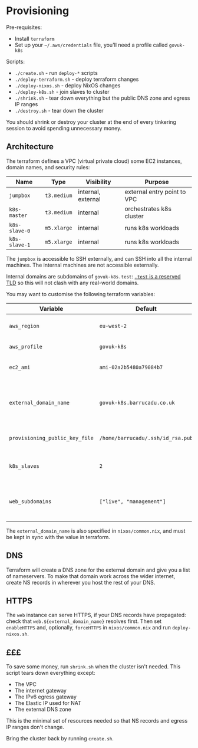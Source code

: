Provisioning
============

Pre-requisites:

- Install `terraform`
- Set up your `~/.aws/credentials` file, you'll need a profile called `govuk-k8s`

Scripts:

- `./create.sh` - run `deploy-*` scripts
- `./deploy-terraform.sh` - deploy terraform changes
- `./deploy-nixos.sh` - deploy NixOS changes
- `./deploy-k8s.sh` - join slaves to cluster
- `./shrink.sh` - tear down everything but the public DNS zone and egress IP ranges
- `./destroy.sh` - tear down the cluster

You should shrink or destroy your cluster at the end of every
tinkering session to avoid spending unnecessary money.


Architecture
------------

The terraform defines a VPC (virtual private cloud) some EC2
instances, domain names, and security rules:

| Name          | Type        | Visibility         | Purpose                        |
| ------------- | ----------- | ------------------ | ------------------------------ |
| `jumpbox`     | `t3.medium` | internal, external | external entry point to VPC    |
| `k8s-master`  | `t3.medium` | internal           | orchestrates k8s cluster       |
| `k8s-slave-0` | `m5.xlarge` | internal           | runs k8s workloads             |
| `k8s-slave-1` | `m5.xlarge` | internal           | runs k8s workloads             |

The `jumpbox` is accessible to SSH externally, and can SSH into all
the internal machines.  The internal machines are not accessible
externally.

Internal domains are subdomains of `govuk-k8s.test`: [`.test` is a
reserved TLD][] so this will not clash with any real-world domains.

[`.test` is a reserved TLD]: https://tools.ietf.org/html/rfc2606

You may want to customise the following terraform variables:

| Variable                       | Default                           | Meaning                                              |
| ------------------------------ | --------------------------------- | ---------------------------------------------------- |
| `aws_region`                   | `eu-west-2`                       | where the infrastructure is created                  |
| `aws_profile`                  | `govuk-k8s`                       | credentials profile to use                           |
| `ec2_ami`                      | `ami-02a2b5480a79084b7`           | AMI to use (region-specific)                         |
| `external_domain_name`         | `govuk-k8s.barrucadu.co.uk`       | publicly-visible domains will be a subdomain of this |
| `provisioning_public_key_file` | `/home/barrucadu/.ssh/id_rsa.pub` | SSH public key to use for provisioning               |
| `k8s_slaves`                   | `2`                               | number of k8s-slave instances to create              |
| `web_subdomains`               | `["live", "management"]`          | add DNS records for *.subdomain and * to the web box |

The `external_domain_name` is also specified in `nixos/common.nix`,
and must be kept in sync with the value in terraform.


DNS
---

Terraform will create a DNS zone for the external domain and give you
a list of nameservers.  To make that domain work across the wider
internet, create NS records in wherever you host the rest of your DNS.


HTTPS
-----

The `web` instance can serve HTTPS, if your DNS records have
propagated: check that `web.${external_domain_name}` resolves first.
Then set `enableHTTPS` and, optionally, `forceHTTPS` in
`nixos/common.nix` and run `deploy-nixos.sh`.


£££
---

To save some money, run `shrink.sh` when the cluster isn't needed.
This script tears down everything except:

- The VPC
- The internet gateway
- The IPv6 egress gateway
- The Elastic IP used for NAT
- The external DNS zone

This is the minimal set of resources needed so that NS records and
egress IP ranges don't change.

Bring the cluster back by running `create.sh`.
